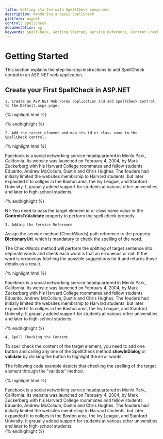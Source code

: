 ```yaml
---
title: Getting started with SpellCheck component	
description: Rendering a basic SpellCheck
platform: aspnet
control: spellcheck
documentation: ug
keywords: SpellCheck, Getting Started, Service Reference, Content Checking
---
```

# Getting Started 

This section explains the step-by-step instructions to add SpellCheck control in an ASP.NET web application.

## Create your First SpellCheck in ASP.NET

    1. Create an ASP.NET Web Forms application and add SpellCheck control to the Default.aspx page.
       
{% highlight html %}
<div>
    <ej:SpellCheck ID="SpellCheck" ClientIDMode="Static" runat="server">        
    </ej:SpellCheck>    
</div>
{% endhighlight %}

    2. Add the target element and map its id or class name to the SpellCheck control.

{% highlight html %}

<div id="TextArea" contenteditable="true">
        Facebook is a social networking service headquartered in Menlo Park, California. Its website was launched on February 4, 2004, by Mark Zuckerberg with his Harvard College roommates and fellow students Eduardo, Andrew McCollum, Dustin and Chris Hughes. The fouders had initially limited the websites membrship to Harvard students, but later expanded it to collges in the Boston area, the Ivy League, and Stanford Univrsity. It graually added support for students at various other universities and later to high-school students.
</div>
<div>
    <ej:SpellCheck ID="SpellCheck" ClientIDMode="Static" runat="server" ControlsToValidate="#TextArea">        
    </ej:SpellCheck>    
</div>

{% endhighlight %}

N> You need to pass the target element id or class name value in the **ControlsToValidate** property to perform the spell check properly.

    3. Adding the Service Reference

Assign the service method (CheckWords) path reference to the property **DictionaryUrl**, which is mandatory to check the spelling of the word.

The CheckWords method will perform the splitting of target sentence into separate words and check each word is that an erroneous or not. If the word is erroneous fetching the possible suggestions for it and returns those details as a result.

{% highlight html %}
<div id="TextArea" contenteditable="true">
        Facebook is a social networking service headquartered in Menlo Park, California. Its website was launched on February 4, 2004, by Mark Zuckerberg with his Harvard College roommates and fellow students Eduardo, Andrew McCollum, Dustin and Chris Hughes. The fouders had initially limited the websites membrship to Harvard students, but later expanded it to collges in the Boston area, the Ivy League, and Stanford Univrsity. It graually added support for students at various other universities and later to high-school students.
</div>
<div>
    <ej:SpellCheck ID="SpellCheck" ClientIDMode="Static" runat="server" ControlsToValidate="#TextArea">
        <DictionarySettings DictionaryUrl="../api/SpellCheck/CheckWords"/>
    </ej:SpellCheck>    
</div>

{% endhighlight %}

    4. Spell Checking the Content

To spell check the content of the target element, you need to add one button and calling any one of the SpellCheck method **showInDialog** or **validate** by clicking the button to highlight the error words.

The following code example depicts that checking the spelling of the target element through the "validate" method.

{% highlight html %}

<div id="TextArea" contenteditable="true">
        Facebook is a social networking service headquartered in Menlo Park, California. Its website was launched on February 4, 2004, by Mark Zuckerberg with his Harvard College roommates and fellow students Eduardo, Andrew McCollum, Dustin and Chris Hughes. The fouders had initially limited the websites membrship to Harvard students, but later expanded it to collges in the Boston area, the Ivy League, and Stanford Univrsity. It graually added support for students at various other universities and later to high-school students.
</div>
<div>
    <ej:Button ID="CheckText" Type="Button" ClientSideOnClick="checkErrors" Text="Spell Check" runat="server"></ej:Button>
</div>
<div>
    <ej:SpellCheck ID="SpellCheck" ClientIDMode="Static" runat="server" ControlsToValidate="#TextArea">
        <DictionarySettings DictionaryUrl="../api/SpellCheck/CheckWords" CustomDictionaryUrl="../api/SpellCheck/AddToDictionary" />
    </ej:SpellCheck>    
</div>
<script type="text/javascript">
    function checkErrors() {
        var spellObj = $("#SpellCheck").data("ejSpellCheck");
        spellObj.validate();
    }
</script>
{% endhighlight %}

